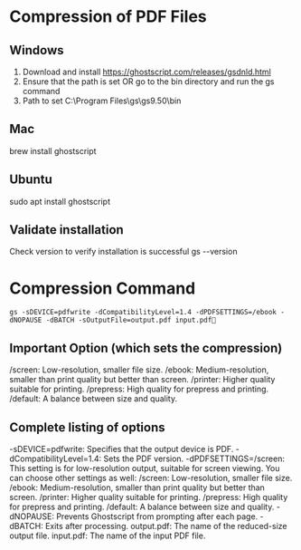 # Compression of PDF Files

## Windows
1. Download and install
https://ghostscript.com/releases/gsdnld.html
2. Ensure that the path is set OR go to the bin directory and run the gs command
3. Path to set
   C:\Program Files\gs\gs9.50\bin
## Mac
brew install ghostscript
## Ubuntu
sudo apt install ghostscript
## Validate installation
Check version to verify installation is successful
gs --version


# Compression Command
```console
gs -sDEVICE=pdfwrite -dCompatibilityLevel=1.4 -dPDFSETTINGS=/ebook -dNOPAUSE -dBATCH -sOutputFile=output.pdf input.pdf
```

## Important Option (which sets the compression)
/screen: Low-resolution, smaller file size.
/ebook: Medium-resolution, smaller than print quality but better than screen.
/printer: Higher quality suitable for printing.
/prepress: High quality for prepress and printing.
/default: A balance between size and quality.
## Complete listing of options
-sDEVICE=pdfwrite: Specifies that the output device is PDF.
-dCompatibilityLevel=1.4: Sets the PDF version.
-dPDFSETTINGS=/screen: This setting is for low-resolution output, suitable for screen viewing. You can choose other settings as well:
/screen: Low-resolution, smaller file size.
/ebook: Medium-resolution, smaller than print quality but better than screen.
/printer: Higher quality suitable for printing.
/prepress: High quality for prepress and printing.
/default: A balance between size and quality.
-dNOPAUSE: Prevents Ghostscript from prompting after each page.
-dBATCH: Exits after processing.
output.pdf: The name of the reduced-size output file.
input.pdf: The name of the input PDF file.
